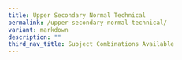 ```yaml
---
title: Upper Secondary Normal Technical
permalink: /upper-secondary-normal-technical/
variant: markdown
description: ""
third_nav_title: Subject Combinations Available
---
```

